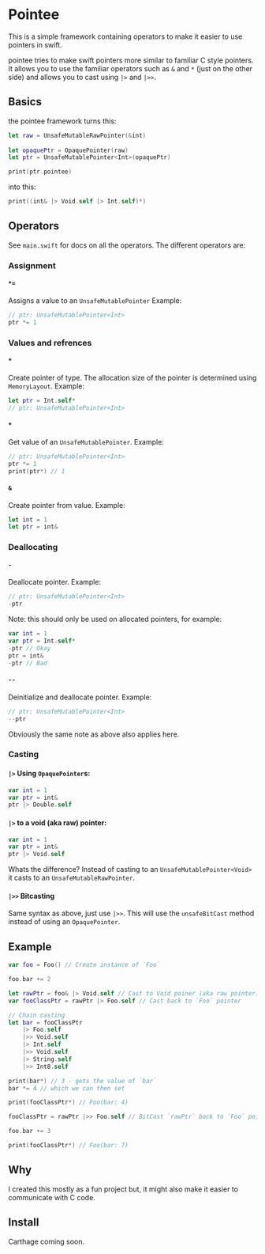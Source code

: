 # Pointee
This is a simple framework containing operators to make it easier to use pointers in swift.

pointee tries to make swift pointers more similar to familiar C style pointers.   It allows you to use the familiar operators such as `&` and `*` (just on the other side) and allows you to cast using `|>` and `|>>`. 

## Basics
the pointee framework turns this:
```swift
let raw = UnsafeMutableRawPointer(&int)
    
let opaquePtr = OpaquePointer(raw)
let ptr = UnsafeMutablePointer<Int>(opaquePtr)

print(ptr.pointee)
```
into this:
```swift
print((int& |> Void.self |> Int.self)*)
```
## Operators
See `main.swift` for docs on all the operators.
The different operators are:

### Assignment
#### `*=`
Assigns a value to an `UnsafeMutablePointer`
Example:
```swift
// ptr: UnsafeMutablePointer<Int>
ptr *= 1
```
### Values and refrences
#### `*`
Create pointer of type. The allocation size of the pointer is determined using `MemoryLayout`.
Example:
```swift
let ptr = Int.self*
// ptr: UnsafeMutablePointer<Int>
```

#### `*`
Get value of an `UnsafeMutablePointer`.
Example:
```swift
// ptr: UnsafeMutablePointer<Int>
ptr *= 1
print(ptr*) // 1
```

#### `&`
Create pointer from value.
Example:
```swift
let int = 1
let ptr = int&
```
### Deallocating
#### `-`
Deallocate pointer.
Example:
```swift
// ptr: UnsafeMutablePointer<Int>
-ptr
```
Note: this should only be used on allocated pointers, for example:
```swift
var int = 1
var ptr = Int.self*
-ptr // Okay
ptr = int&
-ptr // Bad
```
#### `--`
Deinitialize and deallocate pointer.
Example:
```swift
// ptr: UnsafeMutablePointer<Int>
--ptr
```
Obviously the same note as above also applies here.
### Casting
#### `|>` Using `OpaquePointer`s:
```swift
var int = 1
var ptr = int&
ptr |> Double.self
```
#### `|>` to a void (aka raw) pointer:
```swift
var int = 1
var ptr = int&
ptr |> Void.self
```
Whats the difference? Instead of casting to an `UnsafeMutablePointer<Void>` it casts to an `UnsafeMutableRawPointer`.
#### `|>>` Bitcasting
Same syntax as above, just use `|>>`. This will use the `unsafeBitCast` method instead of using an `OpaquePointer`.
## Example
```swift
var foo = Foo() // Create instance of `Foo`

foo.bar += 2

let rawPtr = foo& |> Void.self // Cast to Void poiner (aka raw pointer)
var fooClassPtr = rawPtr |> Foo.self // Cast back to `Foo` pointer

// Chain casting
let bar = fooClassPtr
    |> Foo.self
    |>> Void.self
    |> Int.self
    |>> Void.self
    |> String.self
    |>> Int8.self

print(bar*) // 3 - gets the value of `bar`
bar *= 4 // which we can then set

print(fooClassPtr*) // Foo(bar: 4)

fooClassPtr = rawPtr |>> Foo.self // BitCast `rawPtr` back to `Foo` pointer

foo.bar += 3

print(fooClassPtr*) // Foo(bar: 7)
```
## Why
I created this mostly as a fun project but, it might also make it easier to communicate with C code. 
## Install
Carthage coming soon.
